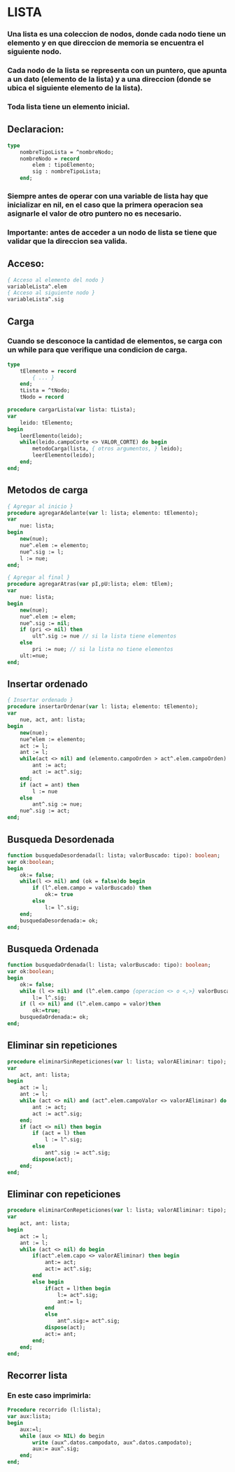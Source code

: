 
# **LISTA**

### Una lista es una coleccion de nodos, donde cada nodo tiene un elemento y en que direccion de memoria se encuentra el siguiente nodo.

### Cada nodo de la lista se representa con un puntero, que apunta a un dato (elemento de la lista) y a una direccion (donde se ubica el siguiente elemento de la lista).
### Toda lista tiene un elemento inicial.

## **Declaracion:**
````pascal
type
    nombreTipoLista = ^nombreNodo;
    nombreNodo = record
        elem : tipoElemento;
        sig : nombreTipoLista;
    end;
````
### Siempre antes de operar con una variable de lista hay que inicializar en nil, en el caso que la primera operacion sea asignarle el valor de otro puntero no es necesario.

### **Importante:** antes de acceder a un nodo de lista se tiene que validar que la direccion sea valida.

## **Acceso:**

````pascal
{ Acceso al elemento del nodo }
variableLista^.elem
{ Acceso al siguiente nodo }
variableLista^.sig
````

## **Carga**
### Cuando se desconoce la cantidad de elementos, se carga con un while para que verifique una condicion de carga.
````pascal
type
    tElemento = record
        { ... }
    end;
    tLista = ^tNodo;
    tNodo = record

procedure cargarLista(var lista: tLista);
var
    leido: tElemento;
begin
    leerElemento(leido);
    while(leido.campoCorte <> VALOR_CORTE) do begin
        metodoCarga(lista, { otros argumentos, } leido);
        leerElemento(leido);
    end;
end;
````

## **Metodos de carga**
````pascal
{ Agregar al inicio }
procedure agregarAdelante(var l: lista; elemento: tElemento);
var
    nue: lista;
begin
    new(nue);
    nue^.elem := elemento;
    nue^.sig := l;
    l := nue;
end;

{ Agregar al final }
procedure agregarAtras(var pI,pU:lista; elem: tElem);
var
    nue: lista;
begin
    new(nue);
    nue^.elem := elem;
    nue^.sig := nil;
    if (pri <> nil) then
        ult^.sig := nue // si la lista tiene elementos
    else
        pri := nue; // si la lista no tiene elementos
    ult:=nue;
end;
````

## **Insertar ordenado**
````pascal
{ Insertar ordenado }
procedure insertarOrdenar(var l: lista; elemento: tElemento);
var
    nue, act, ant: lista;
begin
    new(nue);
    nue^elem := elemento;
    act := l;
    ant := l;
    while(act <> nil) and (elemento.campoOrden > act^.elem.campoOrden) do begin
        ant := act;
        act := act^.sig;
    end;
    if (act = ant) then
        l := nue
    else
        ant^.sig := nue;
    nue^.sig := act;
end;
````

## **Busqueda Desordenada**
````pascal
function busquedaDesordenada(l: lista; valorBuscado: tipo): boolean;
var ok:boolean;
begin
    ok:= false;
    while(l <> nil) and (ok = false)do begin
        if (l^.elem.campo = valorBuscado) then
            ok:= true
        else
            l:= l^.sig;
    end;
    busquedaDesordenada:= ok;
end;
````
## **Busqueda Ordenada**
````pascal
function busquedaOrdenada(l: lista; valorBuscado: tipo): boolean;
var ok:boolean;
begin
    ok:= false;
    while (l <> nil) and (l^.elem.campo {operacion <> o <,>} valorBuscado) do
        l:= l^.sig;
    if (l <> nil) and (l^.elem.campo = valor)then
        ok:=true;
    busquedaOrdenada:= ok;
end;
````


## **Eliminar sin repeticiones**
````pascal
procedure eliminarSinRepeticiones(var l: lista; valorAEliminar: tipo);
var
    act, ant: lista;
begin
    act := l;
    ant := l;
    while (act <> nil) and (act^.elem.campoValor <> valorAEliminar) do begin
        ant := act;
        act := act^.sig;
    end;
    if (act <> nil) then begin
        if (act = l) then
            l := l^.sig;
        else
            ant^.sig := act^.sig;
        dispose(act);
    end;
end;
````

## **Eliminar con repeticiones**
````pascal
procedure eliminarConRepeticiones(var l: lista; valorAEliminar: tipo);
var
    act, ant: lista;
begin
    act := l;
    ant := l;
    while (act <> nil) do begin
        if(act^.elem.capo <> valorAEliminar) then begin
            ant:= act;
            act:= act^.sig;
        end
        else begin
            if(act = l)then begin
                l:= act^.sig;
                ant:= l;
            end
            else
                ant^.sig:= act^.sig;
            dispose(act);
            act:= ant;
        end;
    end;
end;
````

## **Recorrer lista**
### En este caso imprimirla:
````pascal
Procedure recorrido (l:lista);​
var aux:lista;
begin
    aux:=l;
    while (aux <> NIL) do begin​
        write (aux^.datos.campodato,​ aux^.datos.campodato);​
        aux:= aux^.sig​;
    end;​
end;
````